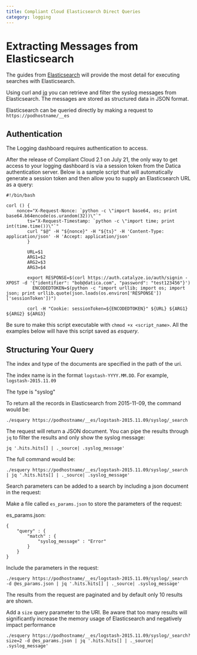 ```yaml
---
title: Compliant Cloud Elasticsearch Direct Queries
category: logging
---
```


# Extracting Messages from Elasticsearch

The guides from [Elasticsearch](https://www.elastic.co/guide/en/elasticsearch/guide/1.x/index.html) will provide the most detail for executing searches with Elasticsearch.  

Using curl and [jq](https://stedolan.github.io/jq/) you can retrieve and filter the syslog messages from Elasticsearch.  The messages are stored as structured data in JSON format.

Elasticsearch can be queried directly by making a request to `https://podhostname/__es`

## Authentication

The Logging dashboard requires authentication to access.  

After the release of Compliant Cloud 2.1 on July 21, the only way to get access to your logging dashboard is via a session token from the Datica authentication server. Below is a sample script that will automatically generate a session token and then allow you to supply an Elasticsearch URL as a query:

```
#!/bin/bash

corl () {
	nonce="X-Request-Nonce: `python -c \"import base64, os; print base64.b64encode(os.urandom(32))\"`"
        ts="X-Request-Timestamp: `python -c \"import time; print int(time.time())\"`"
        curl "$@" -H "${nonce}" -H "${ts}" -H 'Content-Type: application/json' -H 'Accept: application/json'
        }

        URL=$1
        ARG1=$2
        ARG2=$3
        ARG3=$4

        export RESPONSE=$(corl https://auth.catalyze.io/auth/signin -XPOST -d '{"identifier": "bob@datica.com", "password": "test123456"}')
	      ENCODEDTOKEN=$(python -c "import urllib; import os; import json; print urllib.quote(json.loads(os.environ['RESPONSE'])['sessionToken'])")

        corl -H "Cookie: sessionToken=${ENCODEDTOKEN}" ${URL} ${ARG1} ${ARG2} ${ARG3}
```

Be sure to make this script executable with `chmod +x <script_name>`. All the examples below will have this script saved as *esquery*.

## Structuring Your Query

The index and type of the documents are specified in the path of the uri.

The index name is in the format `logstash-YYYY.MM.DD`.  For example, `logstash-2015.11.09`

The type is "syslog"

To return all the records in Elasticsearch from 2015-11-09, the command would be:

`./esquery https://podhostname/__es/logstash-2015.11.09/syslog/_search`

The request will return a JSON document.  You can pipe the results through `jq` to filter the results and only show the syslog message:

`jq '.hits.hits[] | ._source| .syslog_message'`

The full command would be:

`./esquery https://podhostname/__es/logstash-2015.11.09/syslog/_search | jq '.hits.hits[] | ._source| .syslog_message'`

Search parameters can be added to a search by including a json document in the request:

Make a file called `es_params.json` to store the parameters of the request:

es_params.json:
```
{
    "query" : {
        "match" : {
            "syslog_message" : "Error"
        }
    }
}
```
Include the parameters in the request:

`./esquery https://podhostname/__es/logstash-2015.11.09/syslog/_search -d @es_params.json | jq '.hits.hits[] | ._source| .syslog_message'`

The results from the request are paginated and by default only 10 results are shown.

Add a `size` query parameter to the URI. Be aware that too many results will significantly increase the memory usage of Elasticsearch and negatively impact performance

`./esquery https://podhostname/__es/logstash-2015.11.09/syslog/_search?size=2 -d @es_params.json | jq '.hits.hits[] | ._source| .syslog_message'`
